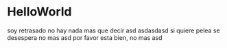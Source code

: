 # HelloWorld
soy retrasado
no hay nada mas que decir
asd
asdasdasd
si quiere pelea se desespera
no mas asd por favor
esta bien, no mas asd